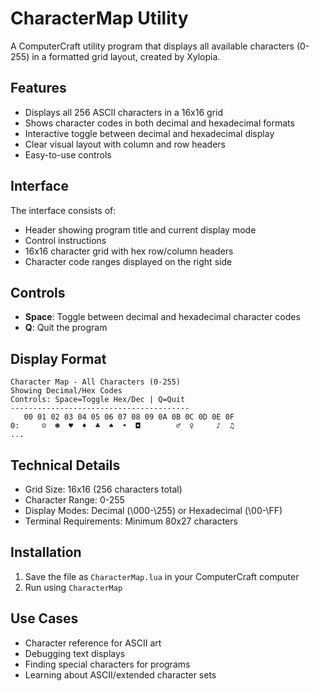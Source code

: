 # CharacterMap Utility

A ComputerCraft utility program that displays all available characters (0-255) in a formatted grid layout, created by Xylopia.

## Features

- Displays all 256 ASCII characters in a 16x16 grid
- Shows character codes in both decimal and hexadecimal formats
- Interactive toggle between decimal and hexadecimal display
- Clear visual layout with column and row headers
- Easy-to-use controls

## Interface

The interface consists of:
- Header showing program title and current display mode
- Control instructions
- 16x16 character grid with hex row/column headers
- Character code ranges displayed on the right side

## Controls

- **Space**: Toggle between decimal and hexadecimal character codes
- **Q**: Quit the program

## Display Format

```
Character Map - All Characters (0-255)
Showing Decimal/Hex Codes
Controls: Space=Toggle Hex/Dec | Q=Quit
----------------------------------------
   00 01 02 03 04 05 06 07 08 09 0A 0B 0C 0D 0E 0F
0:     ☺  ☻  ♥  ♦  ♣  ♠  •  ◘        ♂  ♀     ♪  ♫
...
```

## Technical Details

- Grid Size: 16x16 (256 characters total)
- Character Range: 0-255
- Display Modes: Decimal (\000-\255) or Hexadecimal (\00-\FF)
- Terminal Requirements: Minimum 80x27 characters

## Installation

1. Save the file as `CharacterMap.lua` in your ComputerCraft computer
2. Run using `CharacterMap`

## Use Cases

- Character reference for ASCII art
- Debugging text displays
- Finding special characters for programs
- Learning about ASCII/extended character sets
